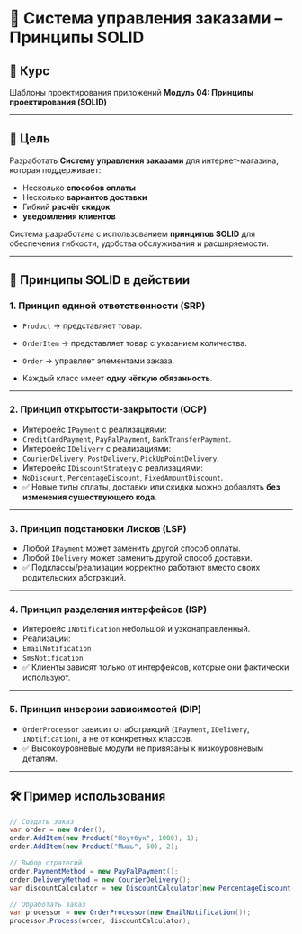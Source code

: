 # 🛒 Система управления заказами – Принципы SOLID

## 📌 Курс
Шаблоны проектирования приложений
**Модуль 04: Принципы проектирования (SOLID)**

---

## 🎯 Цель
Разработать **Систему управления заказами** для интернет-магазина, которая поддерживает:
- Несколько **способов оплаты**
- Несколько **вариантов доставки**
- Гибкий **расчёт скидок**
- **уведомления клиентов**

Система разработана с использованием **принципов SOLID** для обеспечения гибкости, удобства обслуживания и расширяемости.

---

## 🧩 Принципы SOLID в действии

### 1. Принцип единой ответственности (SRP)
- `Product` → представляет товар.
- `OrderItem` → представляет товар с указанием количества.
- `Order` → управляет элементами заказа.

- Каждый класс имеет **одну чёткую обязанность**.

---

### 2. Принцип открытости-закрытости (OCP)
- Интерфейс `IPayment` с реализациями:
- `CreditCardPayment`, `PayPalPayment`, `BankTransferPayment`.
- Интерфейс `IDelivery` с реализациями:
- `CourierDelivery`, `PostDelivery`, `PickUpPointDelivery`.
- Интерфейс `IDiscountStrategy` с реализациями:
- `NoDiscount`, `PercentageDiscount`, `FixedAmountDiscount`.
- ✅ Новые типы оплаты, доставки или скидки можно добавлять **без изменения существующего кода**.

---

### 3. Принцип подстановки Лисков (LSP)
- Любой `IPayment` может заменить другой способ оплаты.
- Любой `IDelivery` может заменить другой способ доставки.
- ✅ Подклассы/реализации корректно работают вместо своих родительских абстракций.

---

### 4. Принцип разделения интерфейсов (ISP)
- Интерфейс `INotification` небольшой и узконаправленный.
- Реализации:
- `EmailNotification`
- `SmsNotification`
- ✅ Клиенты зависят только от интерфейсов, которые они фактически используют.

---

### 5. Принцип инверсии зависимостей (DIP)
- `OrderProcessor` зависит от абстракций (`IPayment`, `IDelivery`, `INotification`), а не от конкретных классов.
- ✅ Высокоуровневые модули не привязаны к низкоуровневым деталям.

---

## 🛠 Пример использования

```csharp
// Создать заказ
var order = new Order();
order.AddItem(new Product("Ноутбук", 1000), 1);
order.AddItem(new Product("Мышь", 50), 2);

// Выбор стратегий
order.PaymentMethod = new PayPalPayment();
order.DeliveryMethod = new CourierDelivery();
var discountCalculator = new DiscountCalculator(new PercentageDiscount(0.1)); // Скидка 10%

// Обработать заказ
var processor = new OrderProcessor(new EmailNotification());
processor.Process(order, discountCalculator);
